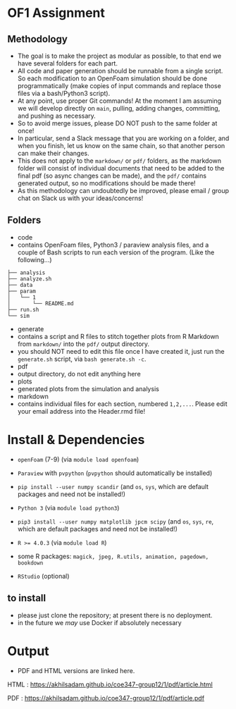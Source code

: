 # OF1 Assignment

## Methodology

 - The goal is to make the project as modular as possible, to that end we have several folders for each part.  
 - All code and paper generation should be runnable from a single script. So each modification to an OpenFoam simulation should be done programmatically (make copies of input commands and replace those files via a bash/Python3 script).  
 - At any point, use proper Git commands! At the moment I am assuming we will develop directly on `main`, pulling, adding changes, committing, and pushing as necessary.  
  - So to avoid merge issues, please DO NOT push to the same folder at once!  
  - In particular, send a Slack message that you are working on a folder, and when you finish, let us know on the same chain, so that another person can make their changes.  
  - This does not apply to the `markdown/` or `pdf/` folders, as the markdown folder will consist of individual documents that need to be added to the final pdf (so async changes can be made), and the `pdf/` contains generated output, so no modifications should be made there!  
 - As this methodology can undoubtedly be improved, please email / group chat on Slack us with your ideas/concerns!  

## Folders

- code  
 - contains OpenFoam files, Python3 / paraview analysis files, and a couple of Bash scripts to run each version of the program. (Like the following...)  
```
├── analysis
├── analyze.sh
├── data
├── param
│   └── 1
│       └── README.md
├── run.sh
└── sim
```  
- generate  
 - contains a script and R files to stitch together plots from R Markdown from `markdown/` into the `pdf/` output directory.  
 - you should NOT need to edit this file once I have created it, just run the `generate.sh` script, via `bash generate.sh -c`.  
- pdf  
 - output directory, do not edit anything here  
- plots  
 - generated plots from the simulation and analysis  
- markdown  
 - contains individual files for each section, numbered `1,2,...`. Please edit your email address into the Header.rmd file! 

# Install & Dependencies  
 
- `openFoam` (7-9) (via `module load openfoam`)
- `Paraview` with `pvpython` (`pvpython` should automatically be installed)
- `pip install --user numpy scandir` (and `os`, `sys`, which are default packages and need not be installed!)
- `Python 3` (via `module load python3`)
- `pip3 install --user numpy matplotlib jpcm scipy` (and `os`, `sys`, `re`, which are default packages and need not be installed!)
- `R >= 4.0.3` (via `module load R`)
- some R packages: `magick, jpeg, R.utils, animation, pagedown, bookdown`  
  

- `RStudio` (optional)  

## to install  
- please just clone the repository; at present there is no deployment.  
- in the future we *may* use Docker if absolutely necessary

# Output  
 - PDF and HTML versions are linked here.  

HTML : https://akhilsadam.github.io/coe347-group12/1/pdf/article.html  

PDF : https://akhilsadam.github.io/coe347-group12/1/pdf/article.pdf  






